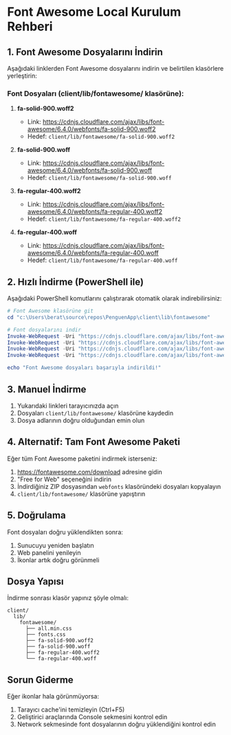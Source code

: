 # Font Awesome Local Kurulum Rehberi

## 1. Font Awesome Dosyalarını İndirin

Aşağıdaki linklerden Font Awesome dosyalarını indirin ve belirtilen klasörlere yerleştirin:

### Font Dosyaları (client/lib/fontawesome/ klasörüne):

1. **fa-solid-900.woff2**
   - Link: https://cdnjs.cloudflare.com/ajax/libs/font-awesome/6.4.0/webfonts/fa-solid-900.woff2
   - Hedef: `client/lib/fontawesome/fa-solid-900.woff2`

2. **fa-solid-900.woff**
   - Link: https://cdnjs.cloudflare.com/ajax/libs/font-awesome/6.4.0/webfonts/fa-solid-900.woff
   - Hedef: `client/lib/fontawesome/fa-solid-900.woff`

3. **fa-regular-400.woff2**
   - Link: https://cdnjs.cloudflare.com/ajax/libs/font-awesome/6.4.0/webfonts/fa-regular-400.woff2
   - Hedef: `client/lib/fontawesome/fa-regular-400.woff2`

4. **fa-regular-400.woff**
   - Link: https://cdnjs.cloudflare.com/ajax/libs/font-awesome/6.4.0/webfonts/fa-regular-400.woff
   - Hedef: `client/lib/fontawesome/fa-regular-400.woff`

## 2. Hızlı İndirme (PowerShell ile)

Aşağıdaki PowerShell komutlarını çalıştırarak otomatik olarak indirebilirsiniz:

```powershell
# Font Awesome klasörüne git
cd "c:\Users\berat\source\repos\PenguenApp\client\lib\fontawesome"

# Font dosyalarını indir
Invoke-WebRequest -Uri "https://cdnjs.cloudflare.com/ajax/libs/font-awesome/6.4.0/webfonts/fa-solid-900.woff2" -OutFile "fa-solid-900.woff2"
Invoke-WebRequest -Uri "https://cdnjs.cloudflare.com/ajax/libs/font-awesome/6.4.0/webfonts/fa-solid-900.woff" -OutFile "fa-solid-900.woff"
Invoke-WebRequest -Uri "https://cdnjs.cloudflare.com/ajax/libs/font-awesome/6.4.0/webfonts/fa-regular-400.woff2" -OutFile "fa-regular-400.woff2"
Invoke-WebRequest -Uri "https://cdnjs.cloudflare.com/ajax/libs/font-awesome/6.4.0/webfonts/fa-regular-400.woff" -OutFile "fa-regular-400.woff"

echo "Font Awesome dosyaları başarıyla indirildi!"
```

## 3. Manuel İndirme

1. Yukarıdaki linkleri tarayıcınızda açın
2. Dosyaları `client/lib/fontawesome/` klasörüne kaydedin
3. Dosya adlarının doğru olduğundan emin olun

## 4. Alternatif: Tam Font Awesome Paketi

Eğer tüm Font Awesome paketini indirmek isterseniz:

1. https://fontawesome.com/download adresine gidin
2. "Free for Web" seçeneğini indirin
3. İndirdiğiniz ZIP dosyasından `webfonts` klasöründeki dosyaları kopyalayın
4. `client/lib/fontawesome/` klasörüne yapıştırın

## 5. Doğrulama

Font dosyaları doğru yüklendikten sonra:
1. Sunucuyu yeniden başlatın
2. Web panelini yenileyin
3. İkonlar artık doğru görünmeli

## Dosya Yapısı

İndirme sonrası klasör yapınız şöyle olmalı:

```
client/
  lib/
    fontawesome/
      ├── all.min.css
      ├── fonts.css
      ├── fa-solid-900.woff2
      ├── fa-solid-900.woff
      ├── fa-regular-400.woff2
      └── fa-regular-400.woff
```

## Sorun Giderme

Eğer ikonlar hala görünmüyorsa:
1. Tarayıcı cache'ini temizleyin (Ctrl+F5)
2. Geliştirici araçlarında Console sekmesini kontrol edin
3. Network sekmesinde font dosyalarının doğru yüklendiğini kontrol edin
